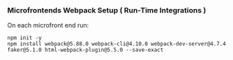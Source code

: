 ### Microfrontends Webpack Setup ( Run-Time Integrations )

On each microfront end run:
```
npm init -y
npm install webpack@5.88.0 webpack-cli@4.10.0 webpack-dev-server@4.7.4 faker@5.1.0 html-webpack-plugin@5.5.0 --save-exact
```
